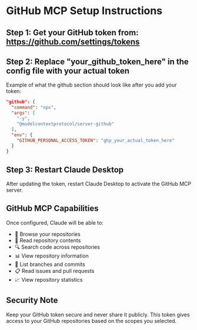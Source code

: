 # GitHub MCP Setup Instructions

## Step 1: Get your GitHub token from: https://github.com/settings/tokens

## Step 2: Replace "your_github_token_here" in the config file with your actual token

Example of what the github section should look like after you add your token:

```json
"github": {
  "command": "npx",
  "args": [
    "-y",
    "@modelcontextprotocol/server-github"
  ],
  "env": {
    "GITHUB_PERSONAL_ACCESS_TOKEN": "ghp_your_actual_token_here"
  }
}
```

## Step 3: Restart Claude Desktop

After updating the token, restart Claude Desktop to activate the GitHub MCP server.

## GitHub MCP Capabilities

Once configured, Claude will be able to:
- 📁 Browse your repositories
- 📝 Read repository contents
- 🔍 Search code across repositories  
- 📊 View repository information
- 🌿 List branches and commits
- 📋 Read issues and pull requests
- 📈 View repository statistics

## Security Note

Keep your GitHub token secure and never share it publicly. This token gives access to your GitHub repositories based on the scopes you selected.

